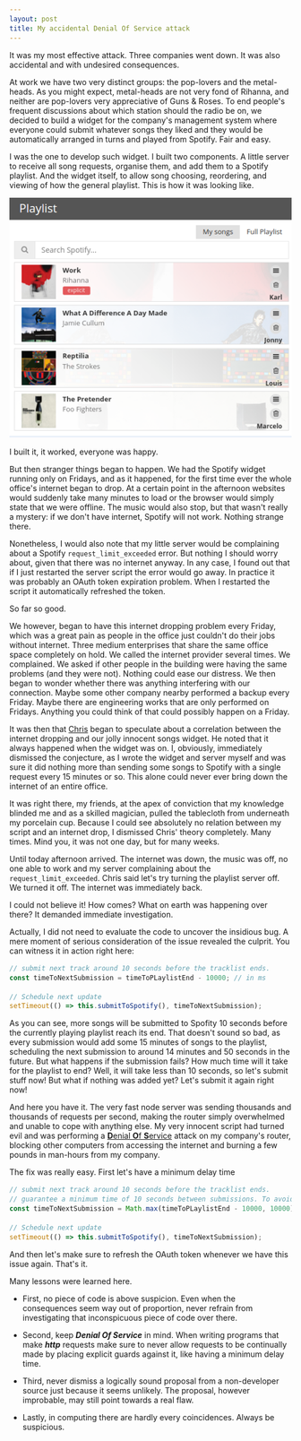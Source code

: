 ```yaml
---
layout: post
title: My accidental Denial Of Service attack
---
```


It was my most effective attack. Three companies went down. It was also accidental and with undesired consequences.

At work we have two very distinct groups: the pop-lovers and the metal-heads. As you might expect, metal-heads are not very fond of Rihanna, and neither are pop-lovers very appreciative of Guns & Roses. To end people's frequent discussions about which station should the radio be on, we decided to build a widget for the company's management system where everyone could submit whatever songs they liked and they would be automatically arranged in turns and played from Spotify. Fair and easy.

I was the one to develop such widget. I built two components. A little server to receive all song requests, organise them, and add them to a Spotify playlist. And the widget itself, to allow song choosing, reordering, and viewing of how the general playlist. This is how it was looking like.

![The playlist widget](../images/playlist-widget.png)

I built it, it worked, everyone was happy.

But then stranger things began to happen. We had the Spotify widget running only on Fridays, and as it happened, for the first time ever the whole office's internet began to drop. At a certain point in the afternoon websites would suddenly take many minutes to load or the browser would simply state that we were offline. The music would also stop, but that wasn't really a mystery: if we don't have internet, Spotify will not work. Nothing strange there.

Nonetheless, I would also note that my little server would be complaining about a Spotify `request_limit_exceeded` error. But nothing I should worry about, given that there was no internet anyway. In any case, I found out that if I just restarted the server script the error would go away. In practice it was probably an OAuth token expiration problem. When I restarted the script it automatically refreshed the token.

So far so good.

We however, began to have this internet dropping problem every Friday, which was a great pain as people in the office just couldn't do their jobs without internet. Three medium enterprises that share the same office space completely on hold. We called the internet provider several times. We complained. We asked if other people in the building were having the same problems (and they were not). Nothing could ease our distress. We then began to wonder whether there was anything interfering with our connection. Maybe some other company nearby performed a backup every Friday. Maybe there are engineering works that are only performed on Fridays. Anything you could think of that could possibly happen on a Friday.

It was then that [Chris](https://twitter.com/lown_coco) began to speculate about a correlation between the internet dropping and our jolly innocent songs widget. He noted that it always happened when the widget was on. I, obviously, immediately dismissed the conjecture, as I wrote the widget and server myself and was sure it did nothing more than sending some songs to Spotify with a single request every 15 minutes or so. This alone could never ever bring down the internet of an entire office.

It was right there, my friends, at the apex of conviction that my knowledge blinded me and as a skilled magician, pulled the tablecloth from underneath my porcelain cup. Because I could see absolutely no relation between my script and an internet drop, I dismissed Chris' theory completely. Many times. Mind you, it was not one day, but for many weeks.

Until today afternoon arrived. The internet was down, the music was off, no one able to work and my server complaining about the `request_limit_exceeded`. Chris said let's try turning the playlist server off. We turned it off. The internet was immediately back.

I could not believe it! How comes? What on earth was happening over there? It demanded immediate investigation.

Actually, I did not need to evaluate the code to uncover the insidious bug. A mere moment of serious consideration of the issue revealed the culprit. You can witness it in action right here:

```javascript
// submit next track around 10 seconds before the tracklist ends.
const timeToNextSubmission = timeToPLaylistEnd - 10000; // in ms

// Schedule next update
setTimeout(() => this.submitToSpotify(), timeToNextSubmission);
```

As you can see, more songs will be submitted to Spofity 10 seconds before the currently playing playlist reach its end. That doesn't sound so bad, as every submission would add some 15 minutes of songs to the playlist, scheduling the next submission to around 14 minutes and 50 seconds in the future. But what happens if the submission fails? How much time will it take for the playlist to end? Well, it will take less than 10 seconds, so let's submit stuff now! But what if nothing was added yet? Let's submit it again right now!

And here you have it. The very fast node server was sending thousands and thousands of requests per second, making the router simply overwhelmed and unable to cope with anything else. My very innocent script had turned evil and was performing a [**D**enial **O**f **S**ervice](https://en.wikipedia.org/wiki/Denial-of-service_attack) attack on my company's router, blocking other computers from accessing the internet and burning a few pounds in man-hours from my company.

The fix was really easy. First let's have a minimum delay time

```javascript
// submit next track around 10 seconds before the tracklist ends.
// guarantee a minimum time of 10 seconds between submissions. To avoid a DOS attack on our router.
const timeToNextSubmission = Math.max(timeToPLaylistEnd - 10000, 10000); // in ms

// Schedule next update
setTimeout(() => this.submitToSpotify(), timeToNextSubmission);
```

And then let's make sure to refresh the OAuth token whenever we have this issue again. That's it.

Many lessons were learned here.

* First, no piece of code is above suspicion. Even when the consequences seem way out of proportion, never refrain from investigating that inconspicuous piece of code over there.

* Second, keep **_Denial Of Service_** in mind. When writing programs that make **_http_** requests make sure to never allow requests to be continually made by placing explicit guards against it, like having a minimum delay time.

* Third, never dismiss a logically sound proposal from a non-developer source just because it seems unlikely. The proposal, however improbable, may still point towards a real flaw.

* Lastly, in computing there are hardly every coincidences. Always be suspicious.
